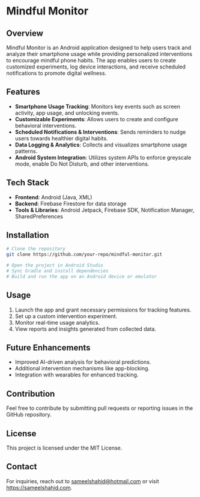 # Mindful Monitor

## Overview

Mindful Monitor is an Android application designed to help users track and analyze their smartphone usage while providing personalized interventions to encourage mindful phone habits. The app enables users to create customized experiments, log device interactions, and receive scheduled notifications to promote digital wellness.

## Features

- **Smartphone Usage Tracking**: Monitors key events such as screen activity, app usage, and unlocking events.
- **Customizable Experiments**: Allows users to create and configure behavioral interventions.
- **Scheduled Notifications & Interventions**: Sends reminders to nudge users towards healthier digital habits.
- **Data Logging & Analytics**: Collects and visualizes smartphone usage patterns.
- **Android System Integration**: Utilizes system APIs to enforce greyscale mode, enable Do Not Disturb, and other interventions.

## Tech Stack

- **Frontend**: Android (Java, XML)
- **Backend**: Firebase Firestore for data storage
- **Tools & Libraries**: Android Jetpack, Firebase SDK, Notification Manager, SharedPreferences

## Installation

```sh
# Clone the repository
git clone https://github.com/your-repo/mindful-monitor.git

# Open the project in Android Studio
# Sync Gradle and install dependencies
# Build and run the app on an Android device or emulator
```

## Usage

1. Launch the app and grant necessary permissions for tracking features.
2. Set up a custom intervention experiment.
3. Monitor real-time usage analytics.
4. View reports and insights generated from collected data.

## Future Enhancements

- Improved AI-driven analysis for behavioral predictions.
- Additional intervention mechanisms like app-blocking.
- Integration with wearables for enhanced tracking.

## Contribution

Feel free to contribute by submitting pull requests or reporting issues in the GitHub repository.

## License

This project is licensed under the MIT License.

## Contact

For inquiries, reach out to sameelshahid@hotmail.com or visit https://sameelshahid.com.

